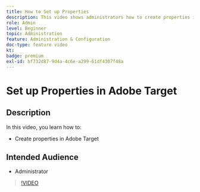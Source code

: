 ```yaml
---
title: How to Set up Properties
description: This video shows administrators how to create properties in Adobe Target.
role: Admin
level: Beginner
topic: Administration
feature: Administration & Configuration
doc-type: feature video
kt:
badge: premium
exl-id: bf732d87-9d4a-4c6e-a299-61df4307f48a
---
```

# Set up Properties in Adobe Target

## Description

In this video, you learn how to:

* Create properties in Adobe Target

## Intended Audience

* Administrator

>[!VIDEO](https://video.tv.adobe.com/v/18990/?quality=12)
